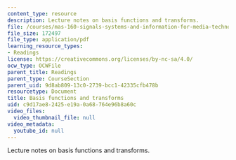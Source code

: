 ```yaml
---
content_type: resource
description: Lecture notes on basis functions and transforms.
file: /courses/mas-160-signals-systems-and-information-for-media-technology-fall-2007/c9d17ae82425e19a0a68764e96b8a60c_0919_basis.pdf
file_size: 172497
file_type: application/pdf
learning_resource_types:
- Readings
license: https://creativecommons.org/licenses/by-nc-sa/4.0/
ocw_type: OCWFile
parent_title: Readings
parent_type: CourseSection
parent_uid: 9d8ab809-13c0-2739-bcc1-42335cfb478b
resourcetype: Document
title: Basis functions and transforms
uid: c9d17ae8-2425-e19a-0a68-764e96b8a60c
video_files:
  video_thumbnail_file: null
video_metadata:
  youtube_id: null
---
```

Lecture notes on basis functions and transforms.